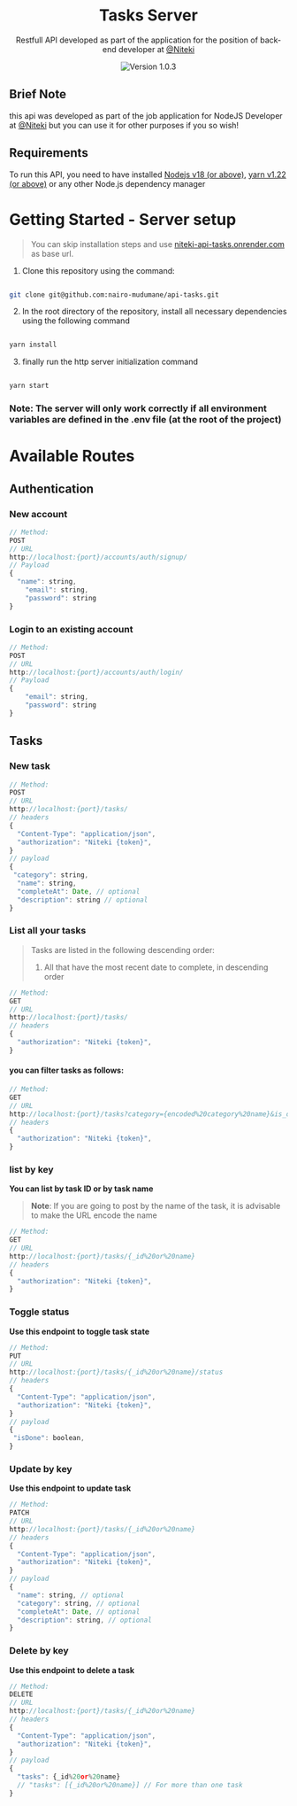 <div align="center">

<h1>Tasks Server</h1>

<p>Restfull API developed as part of the application for the position of back-end developer at <a  href="https://niteki.co.mz/corporate"  target="_blank">@Niteki</a></p>

<div>
<img src="https://img.shields.io/badge/version-1.3.0-blue.svg"  alt="Version 1.0.3" />
</div>
</div>

## Brief Note

this api was developed as part of the job application for NodeJS Developer at [@Niteki](https://niteki.co.mz/corporate) but you can use it for other purposes if you so wish!

## Requirements

To run this API, you need to have installed [Nodejs v18 (or above)](https://nodejs.org/), [yarn v1.22 (or above)](https://yarnpkg.com/) or any other Node.js dependency manager

# Getting Started - Server setup

> You can skip installation steps and use [niteki-api-tasks.onrender.com](https://niteki-api-tasks.onrender.com) as base url.

1. Clone this repository using the command:

```bash

git clone git@github.com:nairo-mudumane/api-tasks.git

```

2. In the root directory of the repository, install all necessary dependencies using the following command

```bash

yarn install

```

3. finally run the http server initialization command

```bash

yarn start

```

### Note: The server will only work correctly if all environment variables are defined in the .env file (at the root of the project)

# Available Routes

## Authentication

### New account

```js
// Method:
POST
// URL
http://localhost:{port}/accounts/auth/signup/
// Payload
{
  "name": string,
	"email": string,
	"password": string
}
```

### Login to an existing account

```js
// Method:
POST
// URL
http://localhost:{port}/accounts/auth/login/
// Payload
{
	"email": string,
	"password": string
}
```

## Tasks

### New task

```js
// Method:
POST
// URL
http://localhost:{port}/tasks/
// headers
{
  "Content-Type": "application/json",
  "authorization": "Niteki {token}",
}
// payload
{
 "category": string,
  "name": string,
  "completeAt": Date, // optional
  "description": string // optional
}
```

### List all your tasks

> Tasks are listed in the following descending order:
>
> 1. All that have the most recent date to complete, in descending order

```js
// Method:
GET
// URL
http://localhost:{port}/tasks/
// headers
{
  "authorization": "Niteki {token}",
}
```

#### you can filter tasks as follows:

```js
// Method:
GET
// URL
http://localhost:{port}/tasks?category={encoded%20category%20name}&is_done=1
// headers
{
  "authorization": "Niteki {token}",
}
```

### list by key

**You can list by task ID or by task name**

> **Note**: If you are going to post by the name of the task, it is advisable to make the URL encode the name

```js
// Method:
GET
// URL
http://localhost:{port}/tasks/{_id%20or%20name}
// headers
{
  "authorization": "Niteki {token}",
}
```

### Toggle status

**Use this endpoint to toggle task state**

```js
// Method:
PUT
// URL
http://localhost:{port}/tasks/{_id%20or%20name}/status
// headers
{
  "Content-Type": "application/json",
  "authorization": "Niteki {token}",
}
// payload
{
 "isDone": boolean,
}
```

### Update by key

**Use this endpoint to update task**

```js
// Method:
PATCH
// URL
http://localhost:{port}/tasks/{_id%20or%20name}
// headers
{
  "Content-Type": "application/json",
  "authorization": "Niteki {token}",
}
// payload
{
  "name": string, // optional
  "category": string, // optional
  "completeAt": Date, // optional
  "description": string, // optional
}
```

### Delete by key

**Use this endpoint to delete a task**

```js
// Method:
DELETE
// URL
http://localhost:{port}/tasks/{_id%20or%20name}
// headers
{
  "Content-Type": "application/json",
  "authorization": "Niteki {token}",
}
// payload
{
  "tasks": {_id%20or%20name}
  // "tasks": [{_id%20or%20name}] // For more than one task
}
```
